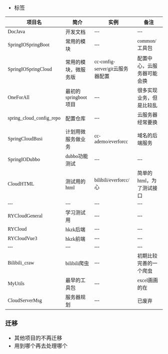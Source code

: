 <span  style="font-family: Simsun,serif; font-size: 17px; ">

- 标签

| 项目名                      | 简介              | 实例                         | 备注             |
|--------------------------|-----------------|----------------------------|----------------|
| DocJava                  | 开发文档            | ---                        | ---            |
| SpringIOSpringBoot       | 常用的模块           | ---                        | common/工具包     |
| SpringIOSpringCloud      | 常用的模块，微服务版      | cc-config-server/git云服务器配置 | 配置中心，云服务器可能会换  |
| OneForAll                | 最初的springboot项目 | ---                        | 很多实现业务，但是比较乱   |
| spring_cloud_config_repo | 配置仓库            | ---                        | 云服务器经常要换       |
| SpringCloudBusi          | 计划用微服务做业务       | cc-ademo/everforcc         | 域名的后端服务        |
| SpringIODubbo            | dubbo功能测试       | ---                        | ---            |
| CloudHTML                | 测试用的html        | bilibili/everforcc/心       | 简单的html，为了测试接口 |
| ---                      | ---             | ---                        | ---            |
| RYCloudGeneral           | 学习测试用           | ---                        | ---            |
| RYCloud                  | hkzk后端          | ---                        | ---            |
| RYCloudVue3              | hkzk前端          | ---                        | ---            |
| ---                      | ---             | ---                        | ---            |
| Bilibili_craw            | bilibili爬虫      | ---                        | 初期比较完善的一个爬虫    |
| MyUtils                  | 最早的工具包          | ---                        | excel画画的在      |
| CloudServerMsg           | 服务器规划           | ---                        | 已废弃            |

### 迁移

- 其他项目的不再迁移
- 用到哪个再去处理哪个

</span>
